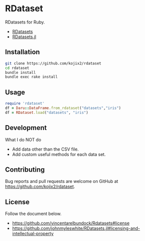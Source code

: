# RDataset

RDatasets for Ruby.
* [RDatasets](https://github.com/vincentarelbundock/Rdatasets)
* [RDatasets.jl](https://github.com/johnmyleswhite/RDatasets.jl)

## Installation

```bash
git clone https://github.com/kojix2/rdataset
cd rdataset
bundle install
bundle exec rake install
```

## Usage

```ruby
require 'rdataset'
df = Daru::DataFrame.from_rdataset("datasets","iris")
df = RDataset.load("datasets", "iris")
```

## Development
What I do NOT do
* Add data other than the CSV file. 
* Add custom useful methods for each data set.

## Contributing
Bug reports and pull requests are welcome on GitHub at https://github.com/kojix2/rdataset.

## License
Follow the document below.
* https://github.com/vincentarelbundock/Rdatasets#license
* https://github.com/johnmyleswhite/RDatasets.jl#licensing-and-intellectual-property
